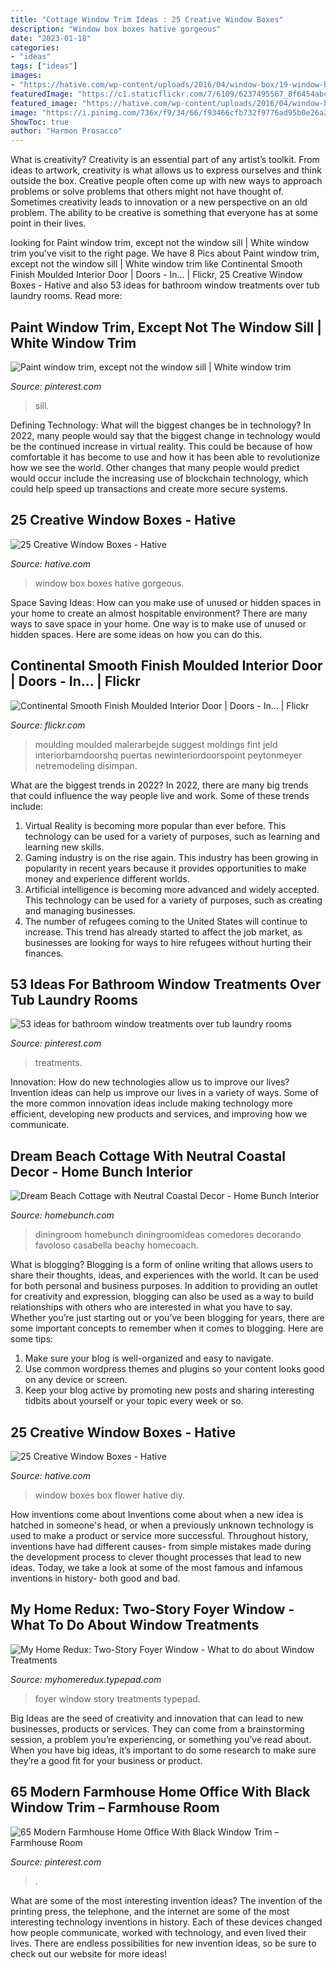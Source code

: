 ```yaml
---
title: "Cottage Window Trim Ideas : 25 Creative Window Boxes"
description: "Window box boxes hative gorgeous"
date: "2023-01-18"
categories:
- "ideas"
tags: ["ideas"]
images:
- "https://hative.com/wp-content/uploads/2016/04/window-box/19-window-box-ideas.jpg"
featuredImage: "https://c1.staticflickr.com/7/6109/6237495567_8f6454abcf_b.jpg"
featured_image: "https://hative.com/wp-content/uploads/2016/04/window-box/19-window-box-ideas.jpg"
image: "https://i.pinimg.com/736x/f9/34/66/f93466cfb732f9776ad95b0e26a22d33.jpg"
ShowToc: true
author: "Harmon Prosacco"
---
```



What is creativity?
Creativity is an essential part of any artist’s toolkit. From ideas to artwork, creativity is what allows us to express ourselves and think outside the box. Creative people often come up with new ways to approach problems or solve problems that others might not have thought of. Sometimes creativity leads to innovation or a new perspective on an old problem. The ability to be creative is something that everyone has at some point in their lives.

	

		
looking for Paint window trim, except not the window sill | White window trim you've visit to the right page. We have 8 Pics about Paint window trim, except not the window sill | White window trim like Continental Smooth Finish Moulded Interior Door | Doors - In… | Flickr, 25 Creative Window Boxes - Hative and also 53 ideas for bathroom window treatments over tub laundry rooms. Read more:
		
    
## Paint Window Trim, Except Not The Window Sill | White Window Trim

<img loading=lazy src="https://i.pinimg.com/736x/6e/71/df/6e71df97de4bf5a2b3281ecfd613bf11.jpg" onerror="this.onerror=null;this.src='https://tse1.mm.bing.net/th?id=OIP.MnR80BATkbc2C8zpCmS4hgAAAA&amp;pid=15.1';" alt="Paint window trim, except not the window sill | White window trim">

_Source: pinterest.com_

>sill. 

	

Defining Technology: What will the biggest changes be in technology?
In 2022, many people would say that the biggest change in technology would be the continued increase in virtual reality. This could be because of how comfortable it has become to use and how it has been able to revolutionize how we see the world. Other changes that many people would predict would occur include the increasing use of blockchain technology, which could help speed up transactions and create more secure systems.

    
## 25 Creative Window Boxes - Hative

<img loading=lazy src="https://hative.com/wp-content/uploads/2016/04/window-box/19-window-box-ideas.jpg" onerror="this.onerror=null;this.src='https://tse2.mm.bing.net/th?id=OIP.j9aspp5vXGobwEHvZwfRbgHaJ7&amp;pid=15.1';" alt="25 Creative Window Boxes - Hative">

_Source: hative.com_

>window box boxes hative gorgeous. 

	

Space Saving Ideas: How can you make use of unused or hidden spaces in your home to create an almost hospitable environment?
There are many ways to save space in your home. One way is to make use of unused or hidden spaces. Here are some ideas on how you can do this.

    
## Continental Smooth Finish Moulded Interior Door | Doors - In… | Flickr

<img loading=lazy src="https://c1.staticflickr.com/7/6109/6237495567_8f6454abcf_b.jpg" onerror="this.onerror=null;this.src='https://tse3.mm.bing.net/th?id=OIP._hZXAQ2UxenFb6YGHENavwHaJ4&amp;pid=15.1';" alt="Continental Smooth Finish Moulded Interior Door | Doors - In… | Flickr">

_Source: flickr.com_

>moulding moulded malerarbejde suggest moldings fint jeld interiorbarndoorshq puertas newinteriordoorspoint peytonmeyer netremodeling disimpan. 

	

What are the biggest trends in 2022?
In 2022, there are many big trends that could influence the way people live and work. Some of these trends include: 
1) Virtual Reality is becoming more popular than ever before. This technology can be used for a variety of purposes, such as learning and learning new skills. 
2) Gaming industry is on the rise again. This industry has been growing in popularity in recent years because it provides opportunities to make money and experience different worlds. 
3) Artificial intelligence is becoming more advanced and widely accepted. This technology can be used for a variety of purposes, such as creating and managing businesses. 
4) The number of refugees coming to the United States will continue to increase. This trend has already started to affect the job market, as businesses are looking for ways to hire refugees without hurting their finances.

    
## 53 Ideas For Bathroom Window Treatments Over Tub Laundry Rooms

<img loading=lazy src="https://i.pinimg.com/736x/28/2d/58/282d58a59a6b6f6c35a215f8dd588888.jpg" onerror="this.onerror=null;this.src='https://tse4.mm.bing.net/th?id=OIP.-g97YKSJ9nH8kS7SQKJ7gwAAAA&amp;pid=15.1';" alt="53 ideas for bathroom window treatments over tub laundry rooms">

_Source: pinterest.com_

>treatments. 

	

Innovation: How do new technologies allow us to improve our lives?
Invention ideas can help us improve our lives in a variety of ways. Some of the more common innovation ideas include making technology more efficient, developing new products and services, and improving how we communicate.

    
## Dream Beach Cottage With Neutral Coastal Decor - Home Bunch Interior

<img loading=lazy src="https://homebunch.com/wp-content/uploads/Dining-Room.-Casual-Dining-Room-Ideas.-DiningRoom-DiningRoomIdeas-CasualDiningRoom.jpg" onerror="this.onerror=null;this.src='https://tse1.mm.bing.net/th?id=OIP.tCwQlgi8qXy85yXw4ZrRhAHaLH&amp;pid=15.1';" alt="Dream Beach Cottage with Neutral Coastal Decor - Home Bunch Interior">

_Source: homebunch.com_

>diningroom homebunch diningroomideas comedores decorando favoloso casabella beachy homecoach. 

	

What is blogging?
Blogging is a form of online writing that allows users to share their thoughts, ideas, and experiences with the world. It can be used for both personal and business purposes. In addition to providing an outlet for creativity and expression, blogging can also be used as a way to build relationships with others who are interested in what you have to say.
Whether you’re just starting out or you’ve been blogging for years, there are some important concepts to remember when it comes to blogging. Here are some tips:

1. Make sure your blog is well-organized and easy to navigate.
2. Use common wordpress themes and plugins so your content looks good on any device or screen.
3. Keep your blog active by promoting new posts and sharing interesting tidbits about yourself or your topic every week or so.

    
## 25 Creative Window Boxes - Hative

<img loading=lazy src="https://hative.com/wp-content/uploads/2016/04/window-box/24-window-box-ideas.jpg" onerror="this.onerror=null;this.src='https://tse1.mm.bing.net/th?id=OIP.v7F-5ku2_NKw2tA6BAYjmgHaLH&amp;pid=15.1';" alt="25 Creative Window Boxes - Hative">

_Source: hative.com_

>window boxes box flower hative diy. 

	

How inventions come about
Inventions come about when a new idea is hatched in someone's head, or when a previously unknown technology is used to make a product or service more successful. Throughout history, inventions have had different causes- from simple mistakes made during the development process to clever thought processes that lead to new ideas. Today, we take a look at some of the most famous and infamous inventions in history- both good and bad.

    
## My Home Redux: Two-Story Foyer Window - What To Do About Window Treatments

<img loading=lazy src="https://myhomeredux.typepad.com/.a/6a00d834517dbf69e200e552ad1cc88834-600wi" onerror="this.onerror=null;this.src='https://tse3.mm.bing.net/th?id=OIP.56VdY6XDH2ZkXtzXcVnp0QHaJ4&amp;pid=15.1';" alt="My Home Redux: Two-Story Foyer Window - What to do about Window Treatments">

_Source: myhomeredux.typepad.com_

>foyer window story treatments typepad. 

	

Big Ideas are the seed of creativity and innovation that can lead to new businesses, products or services. They can come from a brainstorming session, a problem you’re experiencing, or something you’ve read about. When you have big ideas, it’s important to do some research to make sure they’re a good fit for your business or product.

    
## 65 Modern Farmhouse Home Office With Black Window Trim – Farmhouse Room

<img loading=lazy src="https://i.pinimg.com/736x/f9/34/66/f93466cfb732f9776ad95b0e26a22d33.jpg" onerror="this.onerror=null;this.src='https://tse1.mm.bing.net/th?id=OIP.bACFIvPGHhGSZDLfBgjekgHaJ3&amp;pid=15.1';" alt="65 Modern Farmhouse Home Office With Black Window Trim – Farmhouse Room">

_Source: pinterest.com_

>. 

	

What are some of the most interesting invention ideas?
The invention of the printing press, the telephone, and the internet are some of the most interesting technology inventions in history. Each of these devices changed how people communicate, worked with technology, and even lived their lives. There are endless possibilities for new invention ideas, so be sure to check out our website for more ideas!

